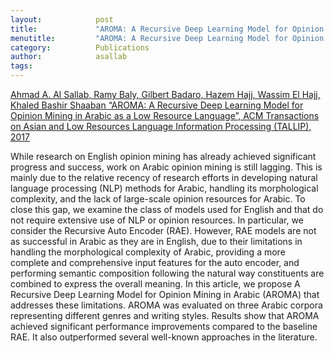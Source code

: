```yaml
---
layout:            post
title:             "AROMA: A Recursive Deep Learning Model for Opinion Mining in Arabic as a Low Resource Language"
menutitle:         "AROMA: A Recursive Deep Learning Model for Opinion Mining in Arabic as a Low Resource Language"
category:          Publications
author:            asallab
tags:              
---
```


[Ahmad A. Al Sallab, Ramy Baly, Gilbert Badaro, Hazem Hajj, Wassim El Hajj, Khaled Bashir Shaaban “AROMA: A Recursive Deep Learning Model for Opinion Mining in Arabic as a Low Resource Language”, ACM Transactions on Asian and Low Resources Language Information Processing (TALLIP), 2017](https://dl.acm.org/citation.cfm?id=3086575)


While research on English opinion mining has already achieved significant progress and success, work on Arabic opinion mining is still lagging. This is mainly due to the relative recency of research efforts in developing natural language processing (NLP) methods for Arabic, handling its morphological complexity, and the lack of large-scale opinion resources for Arabic. To close this gap, we examine the class of models used for English and that do not require extensive use of NLP or opinion resources. In particular, we consider the Recursive Auto Encoder (RAE). However, RAE models are not as successful in Arabic as they are in English, due to their limitations in handling the morphological complexity of Arabic, providing a more complete and comprehensive input features for the auto encoder, and performing semantic composition following the natural way constituents are combined to express the overall meaning. In this article, we propose A Recursive Deep Learning Model for Opinion Mining in Arabic (AROMA) that addresses these limitations. AROMA was evaluated on three Arabic corpora representing different genres and writing styles. Results show that AROMA achieved significant performance improvements compared to the baseline RAE. It also outperformed several well-known approaches in the literature.